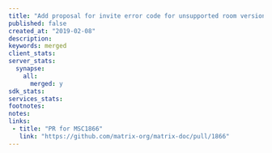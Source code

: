```yaml
---
title: "Add proposal for invite error code for unsupported room version"
published: false
created_at: "2019-02-08"
description:
keywords: merged
client_stats:
server_stats:
  synapse:
    all:
      merged: y
sdk_stats:
services_stats:
footnotes:
notes:
links:
 - title: "PR for MSC1866"
   link: "https://github.com/matrix-org/matrix-doc/pull/1866"
---
```


